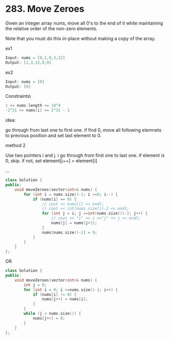 # 283. Move Zeroes

Given an integer array nums, move all 0's to the end of it while maintaining the relative order of the non-zero elements.

Note that you must do this in-place without making a copy of the array.

ex1
```cpp
Input: nums = [0,1,0,3,12]
Output: [1,3,12,0,0]
```

ex2
```cpp
Input: nums = [0]
Output: [0]
```

Constraints\
```cpp
1 <= nums.length <= 10^4
-2^31 <= nums[i] <= 2^31 - 1
```

idea:

go through from last one to first one. if find 0, move all following elemnets to previous position and set last element to 0.

method 2

Use two pointers i and j. i go through from first one to last one. if element is 0, skip. if not, set element[j++] = element[i]

...


```cpp
class Solution {
public:
    void moveZeroes(vector<int>& nums) {
        for (int i = nums.size()-1; i >=0; i--) {
            if (nums[i] == 0) {
                // cout << nums[i] << endl;
                // cout << int(nums.size())-2 << endl;
                for (int j = i; j <=int(nums.size())-2; j++) {
                    // cout << "i" << i <<"j" << j << endl;
                    nums[j] = nums[j+1];
                }
                nums[nums.size()-1] = 0;
            }
        }
    }
};
```
OR 
```cpp
class Solution {
public:
    void moveZeroes(vector<int>& nums) {
        int j = 0;
        for (int i = 0; i <=nums.size()-1; i++) {
            if (nums[i] != 0) {
                nums[j++] = nums[i];
            }
        }
        while (j < nums.size()) {
            nums[j++] = 0;
        }
    }
};
```









